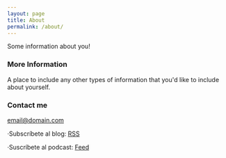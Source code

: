 ```yaml
---
layout: page
title: About
permalink: /about/
---
```


Some information about you!

### More Information

A place to include any other types of information that you'd like to include about yourself.

### Contact me

[email@domain.com](mailto:email@domain.com)

·Subscríbete al blog: [RSS](http://feeds.feedburner.com/educandogeekblog)

·Suscríbete al podcast: [Feed](http://feeds.feedburner.com/educandogeek)